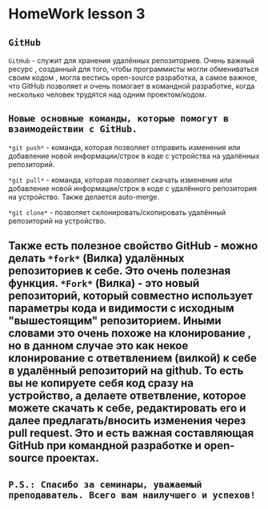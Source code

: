 # HomeWork lesson 3

## **`GitHub`**

`GitHub` - служит для хранения удалённых репозиториев. Очень важный ресурс , созданный для того, чтобы программисты могли обмениваться своим кодом , могла вестись open-source разработка, а самое важное, что GitHub позволяет и очень помогает в командной разработке, когда несколько человек трудятся над одним проектом/кодом.

## **`Новые основные команды, которые помогут в взаимодействии с GitHub.`**

`*git push*` - команда, которая позволяет отправить изменения или добавление новой информации/строк в коде с устройства на удалённых репозиторий.

`*git pull*` - команда, которая позволяет скачать изменения или добавление новой информации/строк в коде с удалённого репозитория на устройство. Также делается auto-merge.

`*git clone*` - позволяет склонировать/скопировать удалённый репозиторий на устройство.

## Также есть полезное свойство GitHub - можно делать `*fork*` (Вилка) удалённых репозиториев к себе. Это очень полезная функция. `*Fork*` (Вилка) - это новый репозиторий, который совместно использует параметры кода и видимости с исходным "вышестоящим" репозиторием. Иными словами это очень похоже на клонирование , но в данном случае это как некое клонирование с ответвлением (вилкой) к себе в удалённый репозиторий на github. То есть вы не копируете себя код сразу на устройство, а делаете ответвление, которое можете скачать к себе, редактировать его и далее предлагать/вносить изменения через pull request. Это и есть важная составляющая GitHub при командной разработке и open-source проектах.

## `P.S.: Спасибо за семинары, уважаемый преподаватель. Всего вам наилучшего и успехов!`
